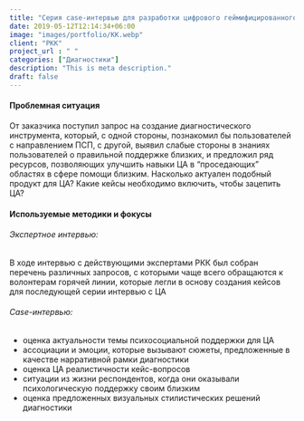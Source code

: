 ```yaml
---
title: "Серия case-интервью для разработки цифрового геймифицированного самодиагностического кейс-теста"
date: 2019-05-12T12:14:34+06:00
image: "images/portfolio/KK.webp"
client: "РКК"
project_url : " "
categories: ["Диагностики"]
description: "This is meta description."
draft: false
---
```


#### Проблемная ситуация

От заказчика поступил запрос на создание диагностического инструмента, который, с одной стороны, познакомил бы пользователей с направлением ПСП, с другой, выявил слабые стороны в знаниях пользователей о правильной поддержке близких, и предложил ряд ресурсов, позволяющих улучшить навыки ЦА в “проседающих” областях в сфере помощи близким. Насколько актуален подобный продукт для ЦА? Какие кейсы необходимо включить, чтобы зацепить ЦА? 


#### Используемые методики и фокусы

###### Экспертное интервью: 
В ходе интервью с действующими экспертами РКК был собран перечень различных запросов, с которыми чаще всего обращаются к волонтерам горячей линии, которые легли в основу создания кейсов для последующей серии интервью с ЦА 

###### Case-интервью:
- оценка актуальности темы психосоциальной поддержки для ЦА
- ассоциации и эмоции, которые вызывают сюжеты, предложенные в качестве нарративной рамки диагностики 
- оценка ЦА реалистичности кейс-вопросов 
- ситуации из жизни респондентов, когда они оказывали психологическую поддержку своим близким 
- оценка предложенных визуальных стилистических решений диагностики





